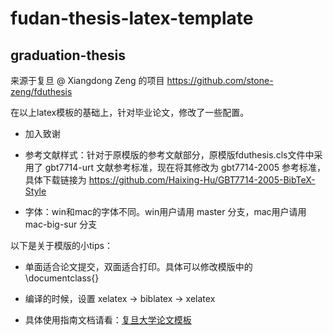 # fudan-thesis-latex-template

## graduation-thesis
来源于复旦 @ Xiangdong Zeng 的项目 https://github.com/stone-zeng/fduthesis

在以上latex模板的基础上，针对毕业论文，修改了一些配置。

- 加入致谢

- 参考文献样式：针对于原模版的参考文献部分，原模版fduthesis.cls文件中采用了 gbt7714-urt 文献参考标准，现在将其修改为 gbt7714-2005 参考标准，具体下载链接为 https://github.com/Haixing-Hu/GBT7714-2005-BibTeX-Style

- 字体：win和mac的字体不同。win用户请用 master 分支，mac用户请用 mac-big-sur 分支

以下是关于模版的小tips：
- 单面适合论文提交，双面适合打印。具体可以修改模版中的  \documentclass{}

- 编译的时候，设置 xelatex -> biblatex -> xelatex

- 具体使用指南文档请看：[复旦大学论文模板](https://mirror-hk.koddos.net/CTAN/macros/latex/contrib/fduthesis/fduthesis.pdf)
